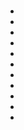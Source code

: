 # 



















[]()



















## 

- []()
- []()
- 
- 
- 
- 
- []()
- 
- 
- []()
- 

